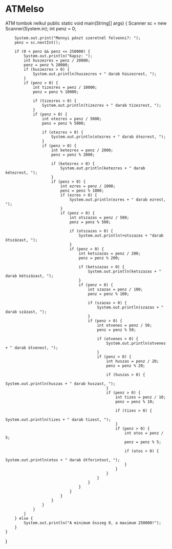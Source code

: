 # ATMelso
ATM tombok nelkul
 public static void main(String[] args) {
        Scanner sc = new Scanner(System.in);
        int penz = 0;

        System.out.print("Mennyi pénzt szeretnél felvenni?: ");
        penz = sc.nextInt();

        if (0 < penz && penz <= 250000) {
            System.out.println("Kapsz: ");
            int huszezres = penz / 20000;
            penz = penz % 20000;
            if (huszezres > 0) {
                System.out.println(huszezres + " darab húszezrest, ");
            }
            if (penz > 0) {
                int tizezres = penz / 10000;
                penz = penz % 10000;

                if (tizezres > 0) {
                    System.out.println(tizezres + " darab tízezrest, ");
                }
                if (penz > 0) {
                    int otezres = penz / 5000;
                    penz = penz % 5000;

                    if (otezres > 0) {
                        System.out.println(otezres + " darab ötezrest, ");
                    }
                    if (penz > 0) {
                        int ketezres = penz / 2000;
                        penz = penz % 2000;

                        if (ketezres > 0) {
                            System.out.println(ketezres + " darab kétezrest, ");
                        }
                        if (penz > 0) {
                            int ezres = penz / 1000;
                            penz = penz % 1000;
                            if (ezres > 0) {
                                System.out.println(ezres + " darab ezrest, ");
                            }
                            if (penz > 0) {
                                int otszazas = penz / 500;
                                penz = penz % 500;

                                if (otszazas > 0) {
                                    System.out.println(+otszazas + "darab ötszázast, ");
                                }
                                if (penz > 0) {
                                    int ketszazas = penz / 200;
                                    penz = penz % 200;

                                    if (ketszazas > 0) {
                                        System.out.println(ketszazas + " darab kétszázast, ");
                                    }
                                    if (penz > 0) {
                                        int szazas = penz / 100;
                                        penz = penz % 100;

                                        if (szazas > 0) {
                                            System.out.println(szazas + " darab százast, ");
                                        }
                                        if (penz > 0) {
                                            int otvenes = penz / 50;
                                            penz = penz % 50;

                                            if (otvenes > 0) {
                                                System.out.println(otvenes + " darab ötvenest, ");
                                            }
                                            if (penz > 0) {
                                                int huszas = penz / 20;
                                                penz = penz % 20;

                                                if (huszas > 0) {
                                                    System.out.println(huszas + " darab huszast, ");
                                                }
                                                if (penz > 0) {
                                                    int tizes = penz / 10;
                                                    penz = penz % 10;

                                                    if (tizes > 0) {
                                                        System.out.println(tizes + " darab tizest, ");
                                                    }
                                                    if (penz > 0) {
                                                        int otos = penz / 5;
                                                        penz = penz % 5;

                                                        if (otos > 0) {
                                                            System.out.println(otos + " darab ötforintost, ");
                                                        }
                                                    }
                                                }
                                            }
                                        }
                                    }
                                }
                            }
                        }
                    }
                }
            }
        } else {
            System.out.println("A minimum összeg 0, a maximum 250000!");
        }
    }
}
